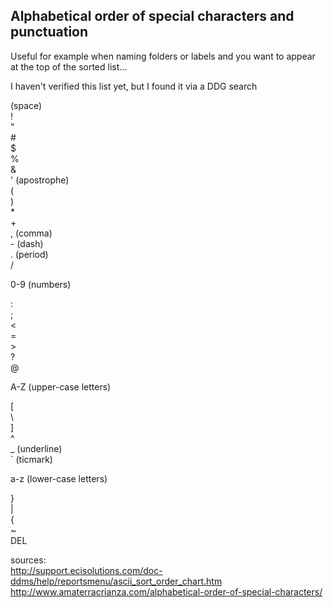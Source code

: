 ## Alphabetical order of special characters and punctuation

Useful for example when naming folders or labels and you want to appear at the top of the sorted list...

I haven't verified this list yet, but I found it via a DDG search


(space)  
\!  
"  
\#  
$  
%  
&  
' (apostrophe)  
\(  
\)  
\*  
\+  
, (comma)  
\- (dash)  
\. (period)  
/  

0-9 (numbers)

:  
;  
\<  
\=  
\>  
?  
@  

A-Z  (upper-case letters)  

\[  
\\  
\]  
\^  
\_ (underline)  
\` (ticmark)  

a-z (lower-case letters)  

\}  
\|  
\{  
\~  
DEL  

sources:  
http://support.ecisolutions.com/doc-ddms/help/reportsmenu/ascii_sort_order_chart.htm  
http://www.amaterracrianza.com/alphabetical-order-of-special-characters/  
